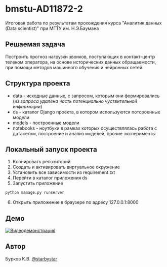 # bmstu-AD11872-2
Итоговая работа по результатам прохождения курса "Аналитик данных (Data scientist)" при МГТУ им. Н.Э.Баумана 



## Решаемая задача

Построить прогноз нагрузки звонков, поступающих в контакт-центр телеком оператора, на основе исторических данных обращаемости, при помощи методов машинного обучения и нейронных сетей.


## Структура проекта

- data - исходные данные, с запросом, которым они формировались (*из запроса удалена часть потенциально чуствительной информации*)
- ds - каталог Django проекта, в котором используются потсроенные модели
- models - построенные модели
- notebooks - ноутбуки в рамках которых осуществлялась работа с датасетом, построение и анализ моделей, прочие эксперименты

## Локальный запуск проекта
1. Клонировать репозиторий
2. Создать и активировать виртуальное окружение
3. Установить все зависимости из requirement.txt
4. Перейти в каталог приложения ds
5. Запустить приложение
```python
python manage.py runserver
```
6. Открыть приложение в браузере по адресу 127.0.0.1:8000

## Демо 
[![Видеодемонстрация](http://img.youtube.com/vi/Azin2t1WSLY/0.jpg)](http://www.youtube.com/watch?v=Azin2t1WSLY)


## Автор

Бурков К.В. [@starbystar](https://github.com/StarByStar)